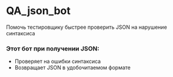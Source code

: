 # QA_json_bot
Помочь тестировщику быстрее проверить JSON на нарушение синтаксиса 


### Этот бот при получении JSON:
- Проверяет на ошибки синтаксиса
- Возвращает JSON в удобочитаемом формате


